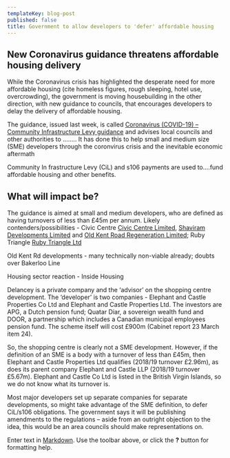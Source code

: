 ```yaml
---
templateKey: blog-post
published: false
title: Government to allow developers to 'defer' affordable housing
---
```

## New Coronavirus guidance threatens affordable housing delivery

While the Coronavirus crisis has highlighted the desperate need for more affordable housing (cite homeless figures, rough sleeping, hotel use, overcrowding), the government is moving housebuilding in the other direction, with new guidance to councils, that encourages developers to delay the delivery of affordable housing.

The guidance, issued last week, is called [Coronavirus (COVID-19) – Community Infrastructure Levy guidance](https://www.gov.uk/guidance/coronavirus-covid-19-community-infrastructure-levy-guidance) and advises local councils and other authorities to ........ It has done this to help small and medium size (SME) developers through the coronvirus crisis and the inevitable economic aftermath

Community In frastructure Levy (CiL) and s106 payments are used to....fund affordable housing and other benefits.

## What will impact be?

The guidance is aimed at small and medium developers, who are defined as having turnovers of less than £45m per annum.  Likely contenders/possibilities - Civic Centre [Civic Centre Limited](https://beta.companieshouse.gov.uk/company/09903430/filing-history), [Shaviram Developments Limited](https://beta.companieshouse.gov.uk/company/09569986/filing-history)
 and [Old Kent Road Regeneration Limited](https://beta.companieshouse.gov.uk/company/11330498/filing-history); Ruby Triangle [Ruby Triangle Ltd](https://beta.companieshouse.gov.uk/company/10733947/filing-history)

Old Kent Rd developments - many technically non-viable already; doubts over Bakerloo Line

Housing sector reaction - Inside Housing

Delancey is a private company and the ‘advisor’ on the shopping centre development. The ‘developer’ is two companies  - Elephant and Castle Properties Co Ltd and Elephant and Castle Properties Ltd. The investors are APG, a Dutch pension fund;  Quatar Diar, a sovereign wealth fund and DOOR, a partnership which includes a Canadian municipal employees pension fund. The scheme itself will cost £900m (Cabinet report 23 March item 24).

So, the shopping centre is clearly not a SME development.  However, if the definition of an SME is a body with a turnover of less than £45m, then Elephant and Castle Properties Ltd qualifies (2018/19 turnover £2.96m), as does its parent company Elephant and Castle LLP (2018/19 turnover £5.67m).  Elephant and Castle Co Ltd is listed in the British Virgin Islands, so we do not know what its turnover is. 

Most major developers set up separate companies for separate developments, so might take advantage of the SME definition, to defer CiL/s106 obligations.  The government says it will be publishing amendments to the regulations – aside from an outright objection to the idea, this would be an area councils should make representations on.


Enter text in [Markdown](http://daringfireball.net/projects/markdown/). Use the toolbar above, or click the **?** button for formatting help.
